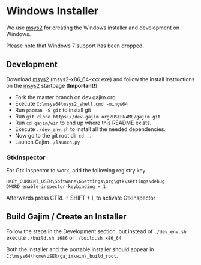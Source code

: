 # Windows Installer

We use [msys2](https://www.msys2.org/) for creating the Windows installer
and development on Windows.

Please note that Windows 7 support has been dropped.

## Development

Download [msys2](https://www.msys2.org/) (msys2-x86_64-xxx.exe) and follow the install instructions on the [msys2](https://www.msys2.org/) startpage (**Important!**)

* Fork the master branch on dev.gajim.org
* Execute `C:\msys64\msys2_shell.cmd -mingw64`
* Run `pacman -S git` to install git
* Run `git clone https://dev.gajim.org/USERNAME/gajim.git`
* Run `cd gajim/win` to end up where this README exists.
* Execute `./dev_env.sh` to install all the needed dependencies.
* Now go to the git root dir `cd ..`
* Launch Gajim `./launch.py`

### GtkInspector

For Gtk Inspector to work, add the following registry key
```
HKEY_CURRENT_USER\Software\GSettings\org\gtk\settings\debug
DWORD enable-inspector-keybinding = 1
```

Afterwards press CTRL + SHIFT + I, to  activate GtkInspector

## Build Gajim / Create an Installer

Follow the steps in the Development section, but instead of `./dev_env.sh` execute `./build.sh i686` or `./build.sh x86_64`.

Both the installer and the portable installer should appear in ``C:\msys64\home\USER\gajim\win\_build_root``.

